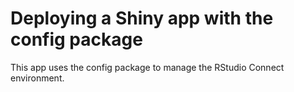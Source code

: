 # Deploying a Shiny app with the config package

This app uses the config package to manage the RStudio Connect environment.
